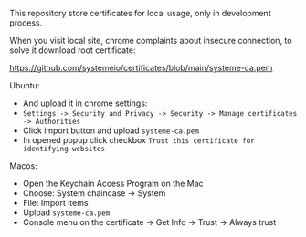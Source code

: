 This repository store certificates for local usage, only in development process.

When you visit local site, chrome complaints about insecure connection, to solve it download root certificate:

https://github.com/systemeio/certificates/blob/main/systeme-ca.pem

Ubuntu:

- And upload it in chrome settings:
- ```Settings -> Security and Privacy -> Security -> Manage certificates -> Authorities```
- Click import button and upload `systeme-ca.pem`
- In opened popup click checkbox `Trust this certificate for identifying websites`

Macos:

- Open the Keychain Access Program on the Mac
- Choose: System chaincase -> System
- File: Import items
- Upload  `systeme-ca.pem`
- Console menu on the certificate -> Get Info -> Trust -> Always trust
